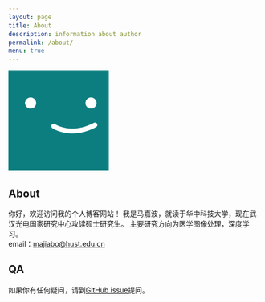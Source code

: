 ```yaml
---
layout: page
title: About
description: information about author
permalink: /about/
menu: true
---
```


<img class="img-rounded" src="/assets/img/uploads/profile.png" alt="马嘉波" width="200">

## About

你好，欢迎访问我的个人博客网站！
我是马嘉波，就读于华中科技大学，现在武汉光电国家研究中心攻读硕士研究生。
主要研究方向为医学图像处理，深度学习。  
email：majiabo@hust.edu.cn

## QA
如果你有任何疑问，请到[GitHub issue](https://github.com/birkhoffkiki/Personal-Website/issues)提问。